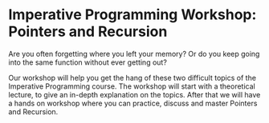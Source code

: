 # Imperative Programming Workshop: Pointers and Recursion

Are you often forgetting where you left your memory? Or do you keep going into the same function without ever getting out?

Our workshop will help you get the hang of these two difficult topics of the Imperative Programming course.
The workshop will start with a theoretical lecture, to give an in-depth explanation on the topics. After that we will have a hands on workshop where you can practice, discuss and master Pointers and Recursion.
